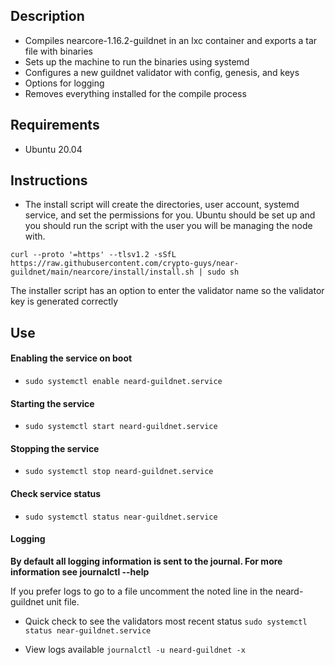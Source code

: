 ## Description

- Compiles nearcore-1.16.2-guildnet in an lxc container and exports a tar file with binaries
- Sets up the machine to run the binaries using systemd 
- Configures a new guildnet validator with config, genesis, and keys
- Options for logging
- Removes everything installed for the compile process

## Requirements

- Ubuntu 20.04 
    
## Instructions

- The install script will create the directories, user account, systemd service, and set the permissions for you. Ubuntu should be set up and you should run the script with the user you will be managing the node with.

```
curl --proto '=https' --tlsv1.2 -sSfL https://raw.githubusercontent.com/crypto-guys/near-guildnet/main/nearcore/install/install.sh | sudo sh
```

The installer script has an option to enter the validator name so the validator key is generated correctly

## Use


#### Enabling the service on boot
- ```sudo systemctl enable neard-guildnet.service```

#### Starting the service 
- ```sudo systemctl start neard-guildnet.service```

#### Stopping the service 
- ```sudo systemctl stop neard-guildnet.service```

#### Check service status 
- ```sudo systemctl status near-guildnet.service```

#### Logging

**By default all logging information is sent to the journal. For more information see journalctl --help**

If you prefer logs to go to a file uncomment the noted line in the neard-guildnet unit file.

- Quick check to see the validators most recent status
    ```sudo systemctl status near-guildnet.service```

- View logs available
    ```journalctl -u neard-guildnet -x```
    ```journalctl --help"

